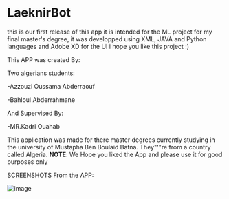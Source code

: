 # LaeknirBot
this is our first release of this app  it is intended for the ML project for my final master's degree, it was developped using XML, JAVA and Python languages and Adobe XD for the UI i hope you like this project :)

This APP was created By:

Two algerians students: 

  -Azzouzi Oussama Abderraouf
  
  -Bahloul Abderrahmane
  
And Supervised By:

  -MR.Kadri Ouahab
  
This application was made for there master degrees currently studying in the university of Mustapha Ben Boulaid Batna.
They"'"re from a country called Algeria.
**NOTE**: We Hope you liked the App and please use it for good purposes only

SCREENSHOTS From the APP:

![image](https://user-images.githubusercontent.com/78319392/172943321-c0c38162-f778-4657-968e-85c8a243c87f.png)

